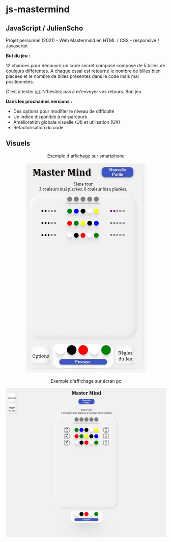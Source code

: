 # js-mastermind
## JavaScript / JulienScho
Projet personnel (2021) - Web Mastermind en HTML / CSS - responsive / Javascript



**But du jeu :**

12 chances pour découvrir un code secret composé composé de 5 billes de couleurs différentes. A chaque essai est retourné le nombre de billes bien placées et le nombre de billes présentes dans le code mais mal positionnées.

C'est à tester [ici](https://jsmm.surge.sh/). N'hésitez pas à m'envoyer vos retours. Bon jeu.

**Dans les prochaines versions :**
- Des options pour modifier le niveau de difficulté
- Un indice disponible à mi-parcours
- Amélioration globale visuelle (UI) et utilisation (UX)
- Refactorisation du code

## Visuels 
<center>
Exemple d'affichage sur smartphone

![Version Mobiles](./img/game-mobile.jpg)

Exemple d'affichage sur écran pc

![Version Ecrans](./img/game-screen.jpg)

</center>
